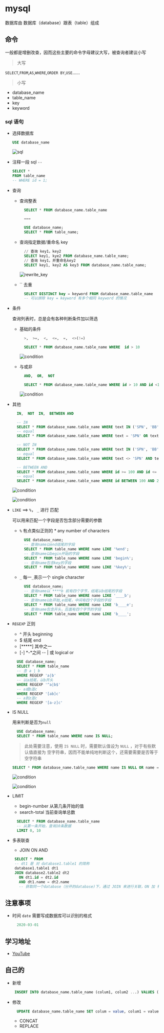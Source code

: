# mysql

数据库由 数据库（database）跟表（table）组成

## 命令

一般都是增删改查，因而这些主要的命令字母建议大写，被查询者建议小写

> 大写

`SELECT`,`FROM`,`AS`,`WHERE`,`ORDER BY`,`USE`......

> 小写

- database_name
- table_name
- key
- keyword

### sql 语句

- 选择数据库

  ```sql
  USE database_name
  ```

  ![sql](imgs/base.png)

- 注释一段 sql `--`

  ```sql
  SELECT *
  FROM table_name
  -- WHERE id = 1;
  ```

- 查询

  - 查询整表

    ```sql
      SELECT * FROM database_name.table_name

      ===

      USE database_name;
      SELECT * FROM table_name;
    ```

  - 查询指定数据/重命名 key

    ```sql
      // 查询 key1，key2
      SELECT key1, kye2 FROM database_name.table_name;
      // 查询 key1，并重命名key2
      SELECT key1, key2 AS key3 FROM database_name.table_name;
    ```

    ![rewrite_key](imgs/rewrite_key.png)

  - `` 去重

    ```sql
      SELECT DISTINCT key = keyword FROM database_name.table_name
      -- 可以排除 key = keyword 有多个相同 keyword 的情况
    ```

- 条件

  查询列表时，总是会有各种判断条件加以筛选

  - 基础的条件

    ```sql
      >,  >=,  <,  <=,  =,  <>(!=)
    ```

    ```sql
      SELECT * FROM database_name.table_name WHERE  id > 10
    ```

    ![condition](imgs/condition4.png)

  - 与或非

    ```sql
      AND,  OR,  NOT
    ```

    ```sql
      SELECT * FROM database_name.table_name WHERE id > 10 AND id <100 OR text = 'SPN' AND (price * 10 > 100)
    ```

    ![condition](imgs/condition2.png)

* 其他

  ```sql
    IN,  NOT  IN,  BETWEEN AND
  ```

  ```sql
    -- IN
    SELECT * FROM database_name.table_name WHERE text IN ('SPN', 'BB')
    -- equal
    SELECT * FROM database_name.table_name WHERE text = 'SPN' OR text = 'BB'

    -- NOT IN
    SELECT * FROM database_name.table_name WHERE text IN ('SPN', 'BB')
    -- equal
    SELECT * FROM database_name.table_name WHERE text <> 'SPN' AND text <> 'BB'

    -- BETWEEN AND
    SELECT * FROM database_name.table_name WHERE id >= 100 AND id <= 200
    -- equal
    SELECT * FROM database_name.table_name WHERE id BETWEEN 100 AND 200
  ```

  ![condition](imgs/condition1.png)

  ![condition](imgs/condition3.png)

* `LIKE` ==> `%`， `_` 进行 匹配

  可以用来匹配一个字段是否包含部分需要的参数

  - `%` 有点类似正则的 \* any number of characters

    ```sql
      USE database_name;
      -- 查询name以end结尾的字段
      SELECT * FROM table_name WHERE name LIKE '%end';
      -- 查询name以begin开始的字段
      SELECT * FROM table_name WHERE name LIKE 'begin%';
      -- 查询name包含key的字段
      SELECT * FROM table_name WHERE name LIKE '%key%';
    ```

  - `_` 每一`_`表示一个 single character

    ```sql
      USE database_name;
      -- 查询name以 ****b 前有四个字节，结尾以b结尾的字段
      SELECT * FROM table_name WHERE name LIKE '____b';
      -- 查询name以b开始,e结尾，中间有四个字段的字段
      SELECT * FROM table_name WHERE name LIKE 'b____e';
      -- 查询name包含开头，后面有四个字节的字段
      SELECT * FROM table_name WHERE name LIKE 'b____';
    ```

* `REGEXP` 正则

  - ^ 开头 beginning
  - \$ 结尾 end
  - [*****] 其中之一
  - [*-*] *-*之间
    -- | 或 logical or

  ```sql
    USE database_name;
    SELECT * FROM table_name
    -- 含 a | b
    WHERE REGEXP 'a|b'
    -- 以a结尾，以b开头
    WHERE REGEXP '^a|b$'
    -- a或b连c
    WHERE REGEXP '[ab]c'
    -- a到z连c
    WHERE REGEXP '[a-z]c'
  ```

- IS NULL

  用来判断是否为`null`

  ```sql
    USE database_name;
    SELECT * FROM table_name WHERE name IS NULL;
  ```

  > 此处需要注意，使用 `IS NULL` 时，需要默认值设为 `NULL` ，对于有些默认值直接为 空字符串，因而不能单纯地判断这个，还需要需要是否等于空字符串

  ```sql
  SELECT * FROM database_name.table_name WHERE name IS NULL OR name = '';
  ```

  ![condition](imgs/condition5.png)

  ![condition](imgs/condition6.png)

- LIMIT

  - begin-number 从第几条开始的值
  - search-total 当前查询单总数

  ```sql
    SELECT * FROM database_name.table_name
    -- 从第一条开始，查询10条数据
    LIMIT 0, 10
  ```

* 多表联查

  - JOIN ON AND

  ```sql
   SELECT * FROM
   -- dt1 是 对 database1.table1 的简称
   database1.table1 dt1
   JOIN database2.table2 dt2
     ON dt1.id = dt2.id
     AND dt1.name = dt2.name
     -- 获取同一个database（分开的database)下，通过 JOIN 来进行关联，ON 加 判断条件，可以通过AND来进行条件累加
  ```

  >

## 注意事项

- 时间 `date` 需要写成数据库可以识别的格式

  ```sql
    2020-03-01
  ```

## 学习地址

- [YouTube](https://www.youtube.com/watch?v=7S_tz1z_5bA)

## 自己的

- 新增

  ```sql
   INSERT INTO database_name.table_name (colum1, colum2 ...) VALUES (value1, value2 ...)
  ```

- 修改

  ```sql
    UPDATE database_name.table_name SET colum = value, colum1 = value1 ... WHERE ...
  ```

  - CONCAT
  - REPLACE

